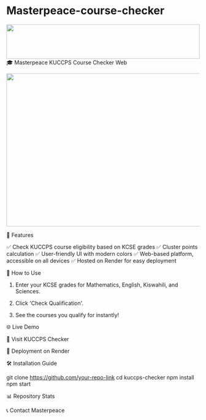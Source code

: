 # Masterpeace-course-checker
<img src="https://i.imgur.com/dBaSKWF.gif" height="90" width="100%">🎓 Masterpeace KUCCPS Course Checker Web



<p align="center">
  <img src="https://i.ibb.co/jvTFhLwF/IMG-20250215-140630.jpg" width="700" height="400">
</p>🚀 Features

✅ Check KUCCPS course eligibility based on KCSE grades
✅ Cluster points calculation
✅ User-friendly UI with modern colors
✅ Web-based platform, accessible on all devices
✅ Hosted on Render for easy deployment

📌 How to Use

1. Enter your KCSE grades for Mathematics, English, Kiswahili, and Sciences.


2. Click 'Check Qualification'.


3. See the courses you qualify for instantly!



🌐 Live Demo

🔗 Visit KUCCPS Checker

🚀 Deployment on Render



🛠 Installation Guide

git clone https://github.com/your-repo-link
cd kuccps-checker
npm install
npm start

📊 Repository Stats



📞 Contact Masterpeace



